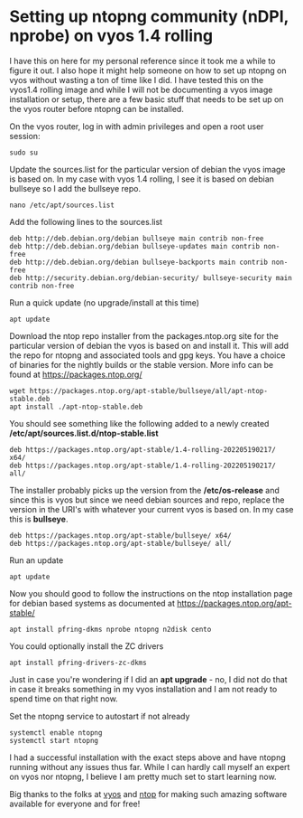 # Setting up ntopng community (nDPI, nprobe) on vyos 1.4 rolling

I have this on here for my personal reference since it took me a while to figure it out. I also hope it might help someone on how to set up ntopng on vyos without wasting a ton of time like I did. I have tested this on the vyos1.4 rolling image and while I will not be documenting a vyos image installation or setup, there are a few basic stuff that needs to be set up on the vyos router before ntopng can be installed.

On the vyos router, log in with admin privileges and open a root user session:
```
sudo su
```
Update the sources.list for the particular version of debian the vyos image is based on. In my case with vyos 1.4 rolling, I see it is based on debian bullseye so I add the bullseye repo.
```
nano /etc/apt/sources.list
```
Add the following lines to the sources.list
```
deb http://deb.debian.org/debian bullseye main contrib non-free
deb http://deb.debian.org/debian bullseye-updates main contrib non-free
deb http://deb.debian.org/debian bullseye-backports main contrib non-free
deb http://security.debian.org/debian-security/ bullseye-security main contrib non-free
```
Run a quick update (no upgrade/install at this time)
```
apt update
```
Download the ntop repo installer from the packages.ntop.org site for the particular version of debian the vyos is based on and install it. This will add the repo for ntopng and associated tools and gpg keys. You have a choice of binaries for the nightly builds or the stable version. More info can be found at https://packages.ntop.org/
```
wget https://packages.ntop.org/apt-stable/bullseye/all/apt-ntop-stable.deb
apt install ./apt-ntop-stable.deb
```
You should see something like the following added to a newly created **/etc/apt/sources.list.d/ntop-stable.list**
```
deb https://packages.ntop.org/apt-stable/1.4-rolling-202205190217/ x64/
deb https://packages.ntop.org/apt-stable/1.4-rolling-202205190217/ all/
```
The installer probably picks up the version from the **/etc/os-release** and since this is vyos but since we need debian sources and repo, replace the version in the URI's with whatever your current vyos is based on. In my case this is **bullseye**.
```
deb https://packages.ntop.org/apt-stable/bullseye/ x64/
deb https://packages.ntop.org/apt-stable/bullseye/ all/
```
Run an update
```
apt update
```
Now you should good to follow the instructions on the ntop installation page for debian based systems as documented at https://packages.ntop.org/apt-stable/
```
apt install pfring-dkms nprobe ntopng n2disk cento
```
You could optionally install the ZC drivers
```
apt install pfring-drivers-zc-dkms
```
Just in case you're wondering if I did an **apt upgrade** - no, I did not do that in case it breaks something in my vyos installation and I am not ready to spend time on that right now.

Set the ntopng service to autostart if not already
```
systemctl enable ntopng
systemctl start ntopng
```
I had a successful installation with the exact steps above and have ntopng running without any issues thus far. While I can hardly call myself an expert on vyos nor ntopng, I believe I am pretty much set to start learning now.

Big thanks to the folks at [vyos](https://vyos.io/) and [ntop](https://www.ntop.org/) for making such amazing software available for everyone and for free!
